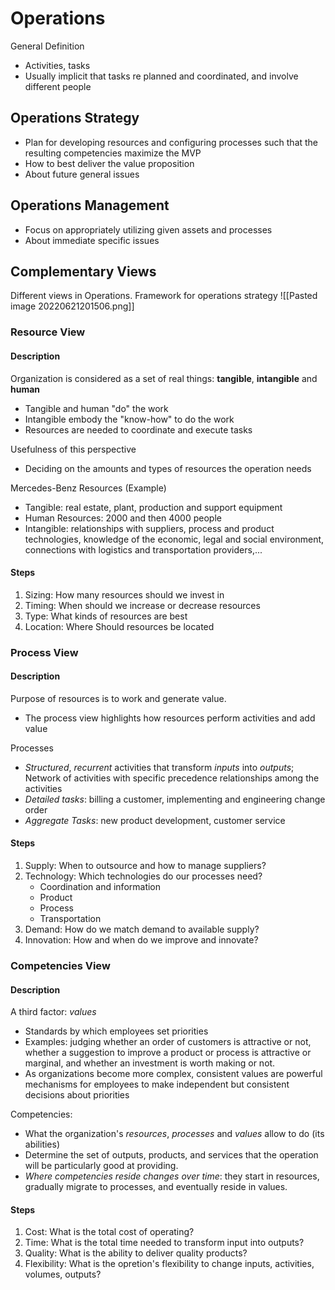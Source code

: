 # Operations
General Definition
- Activities, tasks
- Usually implicit that tasks re planned and coordinated, and involve different people

## Operations Strategy
- Plan for developing resources and configuring processes such that the resulting competencies maximize the MVP
- How to best deliver the value proposition
- About future general issues

## Operations Management
- Focus on appropriately utilizing given assets and processes
- About immediate specific issues

## Complementary Views
Different views in Operations.
Framework for operations strategy
![[Pasted image 20220621201506.png]]

### Resource View
#### Description
Organization is considered as a set of real things: **tangible**, **intangible** and **human**
- Tangible and human "do" the work
- Intangible embody the "know-how" to do the work
- Resources are needed to coordinate and execute tasks

Usefulness of this perspective
- Deciding on the amounts and types of resources the operation needs

Mercedes-Benz Resources (Example)
- Tangible: real estate, plant, production and support equipment
- Human Resources: 2000 and then 4000 people
- Intangible: relationships with suppliers, process and product technologies, knowledge of the economic, legal and social environment, connections with logistics and transportation providers,...

#### Steps
1. Sizing: How many resources should we invest in
2. Timing: When should we increase or decrease resources
3. Type: What kinds of resources are best
4. Location: Where Should resources be located


### Process View
#### Description
Purpose of resources is to work and generate value.
- The process view highlights how resources perform activities and add value

Processes
- *Structured*, *recurrent* activities that transform *inputs* into *outputs*; Network of activities with specific precedence relationships among the activities
- *Detailed tasks*: billing a customer, implementing and engineering change order
- *Aggregate Tasks*: new product development, customer service

#### Steps
1. Supply: When to outsource and how to manage suppliers?
2. Technology: Which technologies do our processes need?
	- Coordination and information
	- Product
	- Process
	- Transportation
3. Demand: How do we match demand to available supply?
4. Innovation: How and when do we improve and innovate?
 
### Competencies View
#### Description
A third factor: *values*
- Standards by which employees set priorities
- Examples: judging whether an order of customers is attractive or not, whether a suggestion to improve a product or process is attractive or marginal, and whether an investment is worth making or not.
- As organizations become more complex, consistent values are powerful mechanisms for employees to make independent but consistent decisions about priorities

Competencies:
- What the organization's *resources*, *processes* and *values* allow to do (its abilities)
- Determine the set of outputs, products, and services that the operation will be particularly good at providing.
- *Where competencies reside changes over time*: they start in resources, gradually migrate to processes, and eventually reside in values. 

#### Steps
1. Cost: What is the total cost of operating?
2. Time: What is the total time needed to transform input into outputs?
3. Quality: What is the ability to deliver quality products?
4. Flexibility: What is the opretion's flexibility to change inputs, activities, volumes, outputs?
